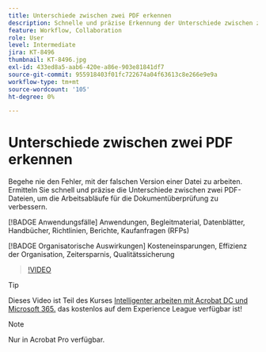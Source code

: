 ```yaml
---
title: Unterschiede zwischen zwei PDF erkennen
description: Schnelle und präzise Erkennung der Unterschiede zwischen zwei PDF-Dateien zur Verbesserung der Arbeitsabläufe für die Dokumentüberprüfung
feature: Workflow, Collaboration
role: User
level: Intermediate
jira: KT-8496
thumbnail: KT-8496.jpg
exl-id: 433ed8a5-aab6-420e-a86e-903e81841df7
source-git-commit: 955918403f01fc722674a04f63613c8e266e9e9a
workflow-type: tm+mt
source-wordcount: '105'
ht-degree: 0%

---
```


# Unterschiede zwischen zwei PDF erkennen

Begehe nie den Fehler, mit der falschen Version einer Datei zu arbeiten. Ermitteln Sie schnell und präzise die Unterschiede zwischen zwei PDF-Dateien, um die Arbeitsabläufe für die Dokumentüberprüfung zu verbessern.

[!BADGE Anwendungsfälle]
Anwendungen, Begleitmaterial, Datenblätter, Handbücher, Richtlinien, Berichte, Kaufanfragen (RFPs)

[!BADGE Organisatorische Auswirkungen]
Kosteneinsparungen, Effizienz der Organisation, Zeitersparnis, Qualitätssicherung

>[!VIDEO](https://video.tv.adobe.com/v/337211?quality=12&learn=on&hidetitle=true)

>[!TIP]
>
Dieses Video ist Teil des Kurses [Intelligenter arbeiten mit Acrobat DC und Microsoft 365.](https://experienceleague.adobe.com/?recommended=Acrobat-U-1-2021.microsoft365) das kostenlos auf dem Experience League verfügbar ist!

>[!NOTE]
>
Nur in Acrobat Pro verfügbar.
